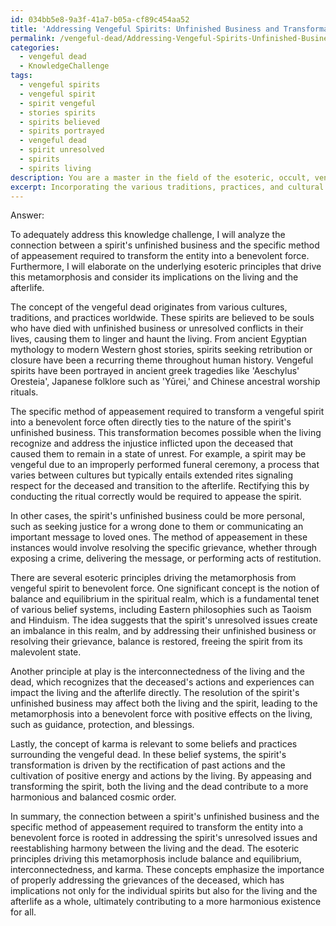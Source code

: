 ```yaml
---
id: 034bb5e8-9a3f-41a7-b05a-cf89c454aa52
title: 'Addressing Vengeful Spirits: Unfinished Business and Transformation Methods'
permalink: /vengeful-dead/Addressing-Vengeful-Spirits-Unfinished-Business-and-Transformation-Methods/
categories:
  - vengeful dead
  - KnowledgeChallenge
tags:
  - vengeful spirits
  - vengeful spirit
  - spirit vengeful
  - stories spirits
  - spirits believed
  - spirits portrayed
  - vengeful dead
  - spirit unresolved
  - spirits
  - spirits living
description: You are a master in the field of the esoteric, occult, vengeful dead and Education. You are a writer of tests, challenges, books and deep knowledge on vengeful dead for initiates and students to gain deep insights and understanding from. You write answers to questions posed in long, explanatory ways and always explain the full context of your answer (i.e., related concepts, formulas, examples, or history), as well as the step-by-step thinking process you take to answer the challenges. Be rigorous and thorough, and summarize the key themes, ideas, and conclusions at the end.
excerpt: Incorporating the various traditions, practices, and cultural context around the vengeful dead, analyze the connection between the spirit's unfinished business and the specific method of appeasement required to transform the entity into a benevolent force, and elaborate on the underlying esoteric principles driving this metamorphosis, considering its implications on the living and the afterlife.
---
```

Answer:

To adequately address this knowledge challenge, I will analyze the connection between a spirit's unfinished business and the specific method of appeasement required to transform the entity into a benevolent force. Furthermore, I will elaborate on the underlying esoteric principles that drive this metamorphosis and consider its implications on the living and the afterlife.

The concept of the vengeful dead originates from various cultures, traditions, and practices worldwide. These spirits are believed to be souls who have died with unfinished business or unresolved conflicts in their lives, causing them to linger and haunt the living. From ancient Egyptian mythology to modern Western ghost stories, spirits seeking retribution or closure have been a recurring theme throughout human history. Vengeful spirits have been portrayed in ancient greek tragedies like 'Aeschylus' Oresteia', Japanese folklore such as 'Yūrei,' and Chinese ancestral worship rituals.

The specific method of appeasement required to transform a vengeful spirit into a benevolent force often directly ties to the nature of the spirit's unfinished business. This transformation becomes possible when the living recognize and address the injustice inflicted upon the deceased that caused them to remain in a state of unrest. For example, a spirit may be vengeful due to an improperly performed funeral ceremony, a process that varies between cultures but typically entails extended rites signaling respect for the deceased and transition to the afterlife. Rectifying this by conducting the ritual correctly would be required to appease the spirit.

In other cases, the spirit's unfinished business could be more personal, such as seeking justice for a wrong done to them or communicating an important message to loved ones. The method of appeasement in these instances would involve resolving the specific grievance, whether through exposing a crime, delivering the message, or performing acts of restitution.

There are several esoteric principles driving the metamorphosis from vengeful spirit to benevolent force. One significant concept is the notion of balance and equilibrium in the spiritual realm, which is a fundamental tenet of various belief systems, including Eastern philosophies such as Taoism and Hinduism. The idea suggests that the spirit's unresolved issues create an imbalance in this realm, and by addressing their unfinished business or resolving their grievance, balance is restored, freeing the spirit from its malevolent state.

Another principle at play is the interconnectedness of the living and the dead, which recognizes that the deceased's actions and experiences can impact the living and the afterlife directly. The resolution of the spirit's unfinished business may affect both the living and the spirit, leading to the metamorphosis into a benevolent force with positive effects on the living, such as guidance, protection, and blessings.

Lastly, the concept of karma is relevant to some beliefs and practices surrounding the vengeful dead. In these belief systems, the spirit's transformation is driven by the rectification of past actions and the cultivation of positive energy and actions by the living. By appeasing and transforming the spirit, both the living and the dead contribute to a more harmonious and balanced cosmic order.

In summary, the connection between a spirit's unfinished business and the specific method of appeasement required to transform the entity into a benevolent force is rooted in addressing the spirit's unresolved issues and reestablishing harmony between the living and the dead. The esoteric principles driving this metamorphosis include balance and equilibrium, interconnectedness, and karma. These concepts emphasize the importance of properly addressing the grievances of the deceased, which has implications not only for the individual spirits but also for the living and the afterlife as a whole, ultimately contributing to a more harmonious existence for all.
